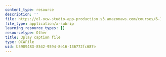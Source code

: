 ```yaml
---
content_type: resource
description: ''
file: https://ol-ocw-studio-app-production.s3.amazonaws.com/courses/6-189-multicore-programming-primer-january-iap-2007/b5909483854295948e16136772fc687e_f2_lvRuqp50.srt
file_type: application/x-subrip
learning_resource_types: []
resourcetype: Other
title: 3play caption file
type: OCWFile
uid: b5909483-8542-9594-8e16-136772fc687e
---
```

